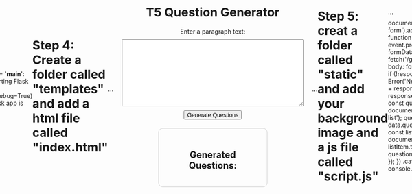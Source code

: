 # QuestionsGenerator


## Step 1: create and activate virtual enviroment

    python -m venv venv

    source venv/bin/activate

    pip install sentencepiece protobuf torch transformers flask nltk


## step 3: Create a new file app.py and add the following code:
    from flask import Flask, request, jsonify, render_template
    from transformers import AutoTokenizer, AutoModelForSeq2SeqLM
    import torch
    from transformers import pipeline
    import nltk

    nltk.download('punkt')

    app = Flask(__name__)


    print("Loading model and tokenizer...")
    tokenizer = AutoTokenizer.from_pretrained("valhalla/t5-small-e2e-qg", model_max_length=512, legacy=False)
    model = AutoModelForSeq2SeqLM.from_pretrained("valhalla/t5-small-e2e-qg")
    print("Model and tokenizer loaded.")


    def generate_questions(text_data):
        input_text = f"generate questions: {text_data}"
        input_ids = tokenizer.encode(input_text, return_tensors="pt")

    gen_ids = model.generate(
        input_ids,
        max_length=512,
        num_beams=5,
        early_stopping=True,
        pad_token_id=tokenizer.pad_token_id,
        eos_token_id=tokenizer.eos_token_id,
        length_penalty=1.0,
        no_repeat_ngram_size=2,
        bad_words_ids=[[tokenizer.unk_token_id]],
        num_return_sequences=1,
    )
    gen_text = tokenizer.decode(gen_ids[0], skip_special_tokens=True)

    # Replace the separator token with a newline character
    gen_text = gen_text.replace('<sep>', '\n')

    # Use nltk's sent_tokenize to split questions
    questions = nltk.sent_tokenize(gen_text)
    return questions

    @app.route('/', methods=['GET'])
    def index():
       return render_template('index.html')

    @app.route('/generate', methods=['POST'])
    def generate():
        text_data = request.form['text_data']
        questions = generate_questions(text_data)
        return jsonify({'questions': questions})

   if __name__ == '__main__':
    print("Starting Flask app...")
    app.run(debug=True)
    print("Flask app is running.")

# Step 4: Create a folder called "templates" and add a html file called "index.html"
'''
<!DOCTYPE html>
<html>
<head>
  <title>T5 Question Generator</title>
  <style>
    form {
      display: flex;
      flex-direction: column;
      align-items: center;
    }
    label {
      margin-bottom: 10px;
    }
    textarea {
      margin-bottom: 10px;
    }
    #questions {
      max-width: 50%; /* adjust the width to your liking */
      margin: 20px auto; /* add some margin to create space around the questions */
      padding: 20px; /* add some padding to create space between the questions and the border */
      border: 1px solid #ccc; /* add a border to visually separate the questions */
      border-radius: 10px; /* add some rounded corners to the border */
    }
    .container {
  text-align: center;
  padding: 20px;
  

    }
    .container > * {
      width: 100%; /* make all child elements take up the full width */
    }
    .container > h1 {
      margin-bottom: 20px; /* add some margin to create space between the title and the form */
    }
  </style>
</head>
<body style="background-image: url('static/Design sem nome.jpg'); background-size: cover; background-repeat: no-repeat; background-attachment: fixed; display: flex; justify-content: center; align-items: center; height: 100vh; margin: 0;">
  <div class="container">
    <h1>T5 Question Generator</h1>
    <form id="question-form">
      <label for="text_data">Enter a paragraph text:</label>
      <textarea id="text_data" name="text_data" rows="10" cols="50"></textarea>
      <button type="submit">Generate Questions</button>
    </form>
    <div id="questions">
      <h2>Generated Questions:</h2>
      <ul id="questions-list"></ul>
    </div>
  </div>
  <script src="{{ url_for('static', filename='script.js') }}"></script>
</body>
</html>
'''

# Step 5: creat a folder called "static" and add your background image and a js file called "script.js"
'''
document.getElementById('question-form').addEventListener('submit', function(event) {
  event.preventDefault();
  const formData = new FormData(this);
  fetch('/generate', {
    method: 'POST',
    body: formData
  })
  .then(response => {
    if (!response.ok) {
      throw new Error('Network response was not ok ' + response.statusText);
    }
    return response.json();
  })
  .then(data => {
    const questionsList = document.getElementById('questions-list');
    questionsList.innerHTML = '';
    data.questions.forEach(question => {
      const listItem = document.createElement('li');
      listItem.textContent = question;
      questionsList.appendChild(listItem);
    });
  })
  .catch(error => {
    console.error('Error:', error);
  });
});
'''
